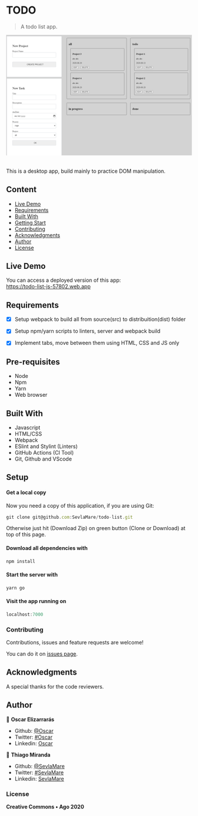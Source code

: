 # TODO
> A todo list app.

![screenshot](doc/screenshot.png)

<br>This is a desktop app, build mainly to practice DOM manipulation.<br>

## Content

* [Live Demo](#live-demo)
* [Requirements](#requirements)
* [Built With](#built-with)
* [Getting Start](#getting-start)
* [Contributing](#contributing)
* [Acknowledgments](#acknowledgments)
* [Author](#author)
* [License](#license)

## Live Demo
You can access a deployed version of this app:<br>
https://todo-list-js-57802.web.app

## Requirements
- [x] Setup webpack to build all from source(src) to distribuition(dist) folder
- [x] Setup npm/yarn scripts to linters, server and webpack build
- [x] Implement tabs, move between them using HTML, CSS and JS only


## Pre-requisites
<ul>
	<li>Node</li>
	<li>Npm</li>
	<li>Yarn</li>
	<li>Web browser</li>
</ul>

## Built With

- Javascript<br>
- HTML/CSS <br>
- Webpack <br>
- ESlint and Stylint (Linters) <br>
- GitHub Actions (CI Tool) <br>
- Git, Github and VScode <br>


## Setup

#### Get a local copy
Now you need a copy of this application, if you are using Git:
```js
git clone git@github.com:SevlaMare/todo-list.git
```
Otherwise just hit (Download Zip) on green button (Clone or Download) at top of this page.


#### Download all dependencies with
```js
npm install
```

#### Start the server with
```js
yarn go
```

#### Visit the app running on
```js
localhost:7000
```

### Contributing

Contributions, issues and feature requests are welcome!

You can do it on [issues page](issues/).

## Acknowledgments

A special thanks for the code reviewers.

## Author

👤 **Oscar Elizarrarás**

- Github: [@Oscar](https://github.com/AlfredoElizarraras)
- Twitter: [#Oscar](https://twitter.com/OscarAlfredoGm4)
- Linkedin: [Oscar](https://mx.linkedin.com/in/oscar-alfredo-gomez-elizarraras)

👤 **Thiago Miranda**

- Github: [@SevlaMare](https://github.com/SevlaMare)
- Twitter: [#SevlaMare](https://twitter.com/SevlaMare)
- Linkedin: [SevlaMare](https://www.linkedin.com/in/sevla-mare)

### License
<strong>Creative Commons • Ago 2020</strong>
